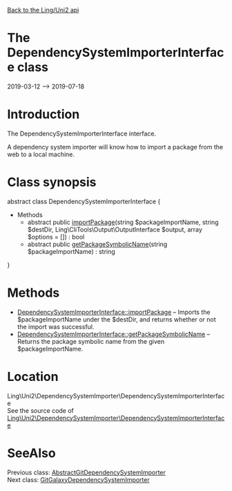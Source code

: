 [Back to the Ling/Uni2 api](https://github.com/lingtalfi/Uni2/blob/master/doc/api/Ling/Uni2.md)



The DependencySystemImporterInterface class
================
2019-03-12 --> 2019-07-18






Introduction
============

The DependencySystemImporterInterface interface.

A dependency system importer will know how to import a package from the web to a local machine.



Class synopsis
==============


abstract class <span class="pl-k">DependencySystemImporterInterface</span>  {

- Methods
    - abstract public [importPackage](https://github.com/lingtalfi/Uni2/blob/master/doc/api/Ling/Uni2/DependencySystemImporter/DependencySystemImporterInterface/importPackage.md)(string $packageImportName, string $destDir, Ling\CliTools\Output\OutputInterface $output, array $options = []) : bool
    - abstract public [getPackageSymbolicName](https://github.com/lingtalfi/Uni2/blob/master/doc/api/Ling/Uni2/DependencySystemImporter/DependencySystemImporterInterface/getPackageSymbolicName.md)(string $packageImportName) : string

}






Methods
==============

- [DependencySystemImporterInterface::importPackage](https://github.com/lingtalfi/Uni2/blob/master/doc/api/Ling/Uni2/DependencySystemImporter/DependencySystemImporterInterface/importPackage.md) &ndash; Imports the $packageImportName under the $destDir, and returns whether or not the import was successful.
- [DependencySystemImporterInterface::getPackageSymbolicName](https://github.com/lingtalfi/Uni2/blob/master/doc/api/Ling/Uni2/DependencySystemImporter/DependencySystemImporterInterface/getPackageSymbolicName.md) &ndash; Returns the package symbolic name from the given $packageImportName.





Location
=============
Ling\Uni2\DependencySystemImporter\DependencySystemImporterInterface<br>
See the source code of [Ling\Uni2\DependencySystemImporter\DependencySystemImporterInterface](https://github.com/lingtalfi/Uni2/blob/master/DependencySystemImporter/DependencySystemImporterInterface.php)



SeeAlso
==============
Previous class: [AbstractGitDependencySystemImporter](https://github.com/lingtalfi/Uni2/blob/master/doc/api/Ling/Uni2/DependencySystemImporter/AbstractGitDependencySystemImporter.md)<br>Next class: [GitGalaxyDependencySystemImporter](https://github.com/lingtalfi/Uni2/blob/master/doc/api/Ling/Uni2/DependencySystemImporter/GitGalaxyDependencySystemImporter.md)<br>
